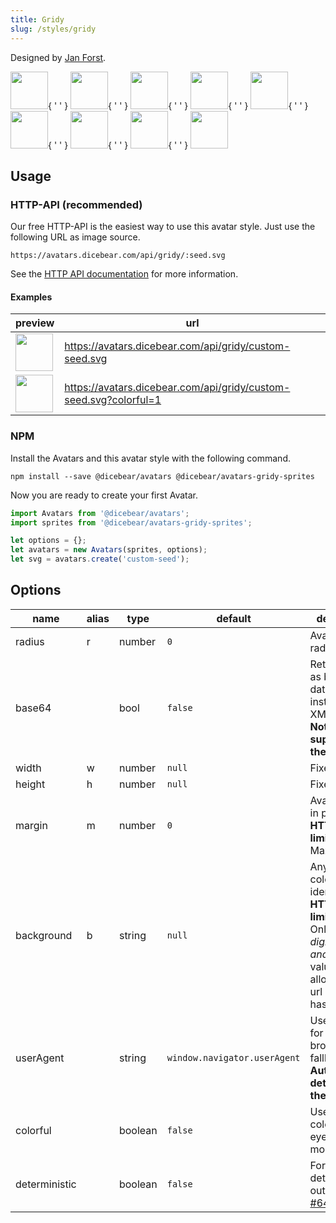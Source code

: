 ```yaml
---
title: Gridy
slug: /styles/gridy
---
```


Designed by [Jan Forst](https://github.com/darosh/gridy-avatars).

<p>
    <img src="https://avatars.dicebear.com/api/gridy/1.svg" width="60" />{ ' ' }
    <img src="https://avatars.dicebear.com/api/gridy/2.svg" width="60" />{ ' ' }
    <img src="https://avatars.dicebear.com/api/gridy/3.svg" width="60" />{ ' ' }
    <img src="https://avatars.dicebear.com/api/gridy/4.svg" width="60" />{ ' ' }
    <img src="https://avatars.dicebear.com/api/gridy/5.svg" width="60" />{ ' ' }
    <img src="https://avatars.dicebear.com/api/gridy/6.svg" width="60" />{ ' ' }
    <img src="https://avatars.dicebear.com/api/gridy/7.svg" width="60" />{ ' ' }
    <img src="https://avatars.dicebear.com/api/gridy/8.svg" width="60" />{ ' ' }
    <img src="https://avatars.dicebear.com/api/gridy/9.svg" width="60" />
</p>

## Usage

### HTTP-API (recommended)

Our free HTTP-API is the easiest way to use this avatar style. Just use the following URL as image source.

    https://avatars.dicebear.com/api/gridy/:seed.svg

See the [HTTP API documentation](/docs/http-api) for more information.

#### Examples

| preview                                                                                    | url                                                               |
| ------------------------------------------------------------------------------------------ | ----------------------------------------------------------------- |
| <img src="https://avatars.dicebear.com/api/gridy/custom-seed.svg" width="60" />            | https://avatars.dicebear.com/api/gridy/custom-seed.svg            |
| <img src="https://avatars.dicebear.com/api/gridy/custom-seed.svg?colorful=1" width="60" /> | https://avatars.dicebear.com/api/gridy/custom-seed.svg?colorful=1 |

### NPM

Install the Avatars and this avatar style with the following command.

    npm install --save @dicebear/avatars @dicebear/avatars-gridy-sprites

Now you are ready to create your first Avatar.

```js
import Avatars from '@dicebear/avatars';
import sprites from '@dicebear/avatars-gridy-sprites';

let options = {};
let avatars = new Avatars(sprites, options);
let svg = avatars.create('custom-seed');
```

## Options

| name          | alias | type    | default                      | description                                                                                                                                         |
| ------------- | ----- | ------- | ---------------------------- | --------------------------------------------------------------------------------------------------------------------------------------------------- |
| radius        | r     | number  | `0`                          | Avatar border radius                                                                                                                                |
| base64        |       | bool    | `false`                      | Return avatar as base64 data uri instead of XML <br /> **Not supported by the HTTP API**                                                            |
| width         | w     | number  | `null`                       | Fixed width                                                                                                                                         |
| height        | h     | number  | `null`                       | Fixed height                                                                                                                                        |
| margin        | m     | number  | `0`                          | Avatar margin in percent<br /> **HTTP-API limitation** Max value `25`                                                                               |
| background    | b     | string  | `null`                       | Any valid color identifier<br /> **HTTP-API limitation** Only hex _(3-digit, 6-digit and 8-digit)_ values are allowed. Use url encoded hash: `%23`. |
| userAgent     |       | string  | `window.navigator.userAgent` | User-Agent for legacy browser fallback<br /> **Automatically detected by the HTTP API**                                                             |
| colorful      |       | boolean | `false`                      | Use different colors for eyes and mouth                                                                                                             |
| deterministic |       | boolean | `false`                      | Force deterministic output (see [#64](https://github.com/DiceBear/avatars/issues/64))                                                               |
